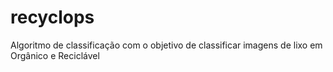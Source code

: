 # recyclops
Algoritmo de classificação com o objetivo de classificar imagens de lixo em Orgânico e Reciclável
